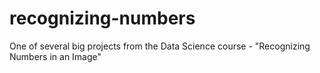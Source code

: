 # recognizing-numbers
One of several big projects from the Data Science course - "Recognizing Numbers in an Image"
